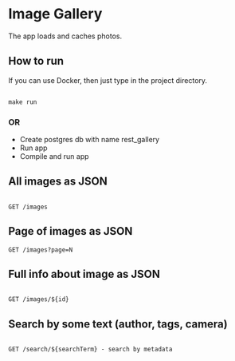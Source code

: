 # Image Gallery
The app loads and caches photos.


## How to run

If you can use Docker, then just type in the project directory.

```

make run

```

### OR

- Create postgres db with name rest_gallery
- Run app
- Compile and run app

## All images as JSON

```

GET /images

```

## Page of images as JSON

```
GET /images?page=N 

```

## Full info about image as JSON

```

GET /images/${id}

```

## Search by some text (author, tags, camera)

```

GET /search/${searchTerm} - search by metadata

```
